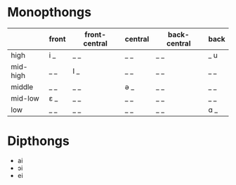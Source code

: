 # Monopthongs
| |front|front-central|central|back-central|back|
|-|-|-|-|-|-|
|high|i _|_ _|_ _|_ _|_ u|
|mid-high|_ _|I _|_ _|_ _|_ _|
|middle|_ _|_ _|ə _|_ _|_ _|
|mid-low|ɛ _|_ _|_ _|_ _|_ _|
|low|_ _|_ _|_ _|_ _|ɑ _|
# Dipthongs
* ai
* ɔi
* ei
